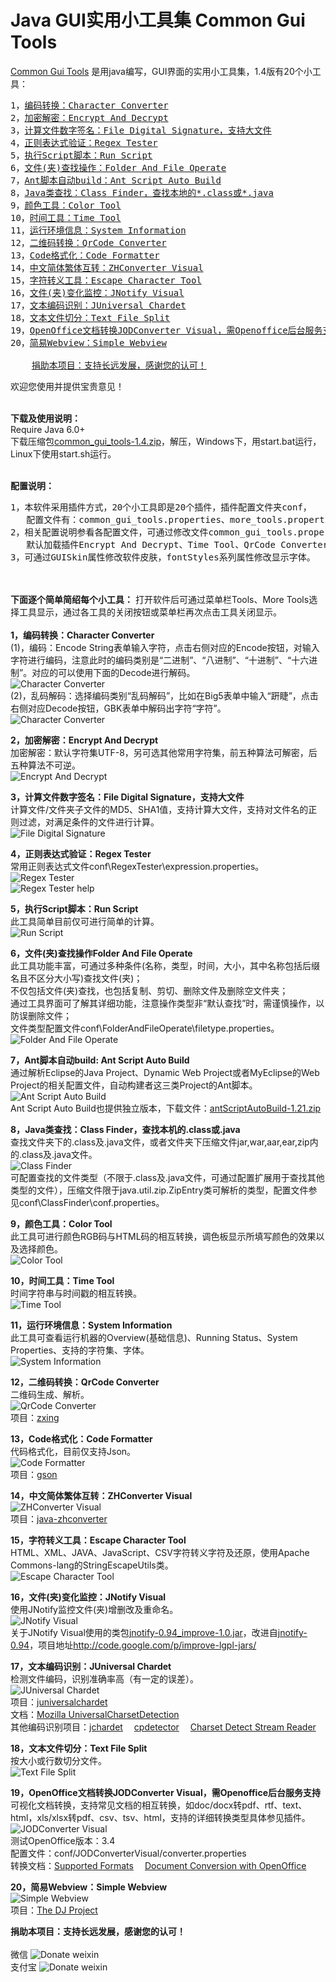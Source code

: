 Java GUI实用小工具集 Common Gui Tools
=====================================

<a href="https://github.com/baishui2004/common_gui_tools" target="_blank">Common Gui Tools</a> 是用java编写，GUI界面的实用小工具集，1.4版有20个小工具：

<pre>
1，<a href="#Character Converter">编码转换：Character Converter</a>
2，<a href="#Encrypt And Decrypt">加密解密：Encrypt And Decrypt</a>
3，<a href="#File Digital Signature">计算文件数字签名：File Digital Signature，支持大文件</a>
4，<a href="#Regex Tester">正则表达式验证：Regex Tester</a>
5，<a href="#Run Script">执行Script脚本：Run Script</a>
6，<a href="#Folder And File Operate">文件(夹)查找操作：Folder And File Operate</a>
7，<a href="#Ant Script Auto Build">Ant脚本自动build：Ant Script Auto Build</a>
8，<a href="#Class Finder">Java类查找：Class Finder，查找本地的*.class或*.java</a>
9，<a href="#Color Tool">颜色工具：Color Tool</a>
10，<a href="#Time Tool">时间工具：Time Tool</a>
11，<a href="#System Information">运行环境信息：System Information</a>
12，<a href="#QrCode Converter">二维码转换：QrCode Converter</a>
13，<a href="#Code Formatter">Code格式化：Code Formatter</a>
14，<a href="#ZHConverter Visual">中文简体繁体互转：ZHConverter Visual</a>
15，<a href="#Escape Character Tool">字符转义工具：Escape Character Tool</a>
16，<a href="#JNotify Visual">文件(夹)变化监控：JNotify Visual</a>
17，<a href="#JUniversal Chardet">文本编码识别：JUniversal Chardet</a>
18，<a href="#Text File Split">文本文件切分：Text File Split</a>
19，<a href="#JODConverter Visual">OpenOffice文档转换JODConverter Visual，需Openoffice后台服务支持</a>
20，<a href="#Simple Webview">简易Webview：Simple Webview</a>

    <a href="#Donate">捐助本项目：支持长远发展，感谢您的认可！</a>
</pre>

   欢迎您使用并提供宝贵意见！


<br /><b>下载及使用说明：</b>
<br />Require Java 6.0+
<br />下载压缩包<a href="https://github.com/baishui2004/common_gui_tools/blob/master/dest/common_gui_tools-1.4.zip?raw=true">common_gui_tools-1.4.zip</a>，解压，Windows下，用start.bat运行，Linux下使用start.sh运行。
<!-- more -->

<br /><b>配置说明：</b> 
<pre>
1，本软件采用插件方式，20个小工具即是20个插件，插件配置文件夹conf，
   配置文件有：common_gui_tools.properties、more_tools.properties以及多个插件的配置；
2，相关配置说明参看各配置文件，可通过修改文件common_gui_tools.properties中属性CommonUseTools修改常用插件;
   默认加载插件Encrypt And Decrypt、Time Tool、QrCode Converter、Code Formatter； 
3，可通过GUISkin属性修改软件皮肤，fontStyles系列属性修改显示字体。
</pre>



<br /><br /><b>下面逐个简单简绍每个小工具：</b> 打开软件后可通过菜单栏Tools、More Tools选择工具显示，通过各工具的关闭按钮或菜单栏再次点击工具关闭显示。
<br />
<br /><b>1，<a id="Character Converter">编码转换：Character Converter</a></b>
<br />(1)，编码：Encode String表单输入字符，点击右侧对应的Encode按钮，对输入字符进行编码，注意此时的编码类别是“二进制”、“八进制”、“十进制”、“十六进制”。对应的可以使用下面的Decode进行解码。
<br />
![Character Converter](https://raw.githubusercontent.com/baishui2004/common_gui_tools/master/documention/images/Character%20Converter-1.png)
<br />(2)，乱码解码：选择编码类别“乱码解码”，比如在Big5表单中输入“趼睫”，点击右侧对应Decode按钮，GBK表单中解码出字符“字符”。
<br />
![Character Converter](https://raw.githubusercontent.com/baishui2004/common_gui_tools/master/documention/images/Character%20Converter-2.png)

<b>2，<a id="Encrypt And Decrypt">加密解密：Encrypt And Decrypt</a></b> 
<br />加密解密：默认字符集UTF-8，另可选其他常用字符集，前五种算法可解密，后五种算法不可逆。
<br />
![Encrypt And Decrypt](https://raw.githubusercontent.com/baishui2004/common_gui_tools/master/documention/images/Encrypt%20And%20Decrypt.png)

<b>3，<a id="File Digital Signature">计算文件数字签名：File Digital Signature，支持大文件</a></b> 
<br />计算文件/文件夹子文件的MD5、SHA1值，支持计算大文件，支持对文件名的正则过滤，对满足条件的文件进行计算。
<br />
![File Digital Signature](https://raw.githubusercontent.com/baishui2004/common_gui_tools/master/documention/images/File%20Digital%20Signature.png)

<b>4，<a id="Regex Tester">正则表达式验证：Regex Tester</a></b> 
<br />常用正则表达式文件conf\RegexTester\expression.properties。
<br />
![Regex Tester](https://raw.githubusercontent.com/baishui2004/common_gui_tools/master/documention/images/Regex%20Tester.png)
<br />
![Regex Tester help](https://raw.githubusercontent.com/baishui2004/common_gui_tools/master/documention/images/Regex%20Tester-help.png)

<b>5，<a id="Run Script">执行Script脚本：Run Script</a></b>
<br />此工具简单目前仅可进行简单的计算。
<br />
![Run Script](https://raw.githubusercontent.com/baishui2004/common_gui_tools/master/documention/images/Run%20Script.png)

<b>6，<a id="Folder And File Operate">文件(夹)查找操作Folder And File Operate</a></b>
<br />此工具功能丰富，可通过多种条件(名称，类型，时间，大小，其中名称包括后缀名且不区分大小写)查找文件(夹)； 
<br />不仅包括文件(夹)查找，也包括复制、剪切、删除文件及删除空文件夹；
<br />通过工具界面可了解其详细功能，注意操作类型非“默认查找”时，需谨慎操作，以防误删除文件；
<br />文件类型配置文件conf\FolderAndFileOperate\filetype.properties。
<br />
![Folder And File Operate](https://raw.githubusercontent.com/baishui2004/common_gui_tools/master/documention/images/Folder%20And%20File%20Operate.png)

<b>7，<a id="Ant Script Auto Build">Ant脚本自动build: Ant Script Auto Build</a></b>
<br />通过解析Eclipse的Java Project、Dynamic Web Project或者MyEclipse的Web Project的相关配置文件，自动构建者这三类Project的Ant脚本。
<br />
![Ant Script Auto Build](https://raw.githubusercontent.com/baishui2004/common_gui_tools/master/documention/images/Ant%20Script%20Auto%20Build.png)
<br />Ant Script Auto Build也提供独立版本，下载文件：<a href="https://github.com/baishui2004/common_gui_tools/blob/master/dest/antScriptAutoBuild-1.21.zip?raw=true">antScriptAutoBuild-1.21.zip</a>

<b>8，<a id="Class Finder">Java类查找：Class Finder，查找本机的.class或.java</a></b>
<br />查找文件夹下的.class及.java文件，或者文件夹下压缩文件jar,war,aar,ear,zip内的.class及.java文件。
<br />
![Class Finder](https://raw.githubusercontent.com/baishui2004/common_gui_tools/master/documention/images/Class%20Finder.png)
<br />可配置查找的文件类型（不限于.class及.java文件，可通过配置扩展用于查找其他类型的文件），压缩文件限于java.util.zip.ZipEntry类可解析的类型，配置文件参见conf\ClassFinder\conf.properties。

<b>9，<a id="Color Tool">颜色工具：Color Tool</a></b>
<br />此工具可进行颜色RGB码与HTML码的相互转换，调色板显示所填写颜色的效果以及选择颜色。
<br />
![Color Tool](https://raw.githubusercontent.com/baishui2004/common_gui_tools/master/documention/images/Color%20Tool.png)

<b>10，<a id="Time Tool">时间工具：Time Tool</a></b>
<br />时间字符串与时间戳的相互转换。
<br />
![Time Tool](https://raw.githubusercontent.com/baishui2004/common_gui_tools/master/documention/images/Time%20Tool.png)

<b>11，<a id="System Information">运行环境信息：System Information</a></b>
<br />此工具可查看运行机器的Overview(基础信息)、Running Status、System Properties、支持的字符集、字体。
<br />
![System Information](https://raw.githubusercontent.com/baishui2004/common_gui_tools/master/documention/images/System%20Information.png)

<b>12，<a id="QrCode Converter">二维码转换：QrCode Converter</a></b>
<br />二维码生成、解析。
<br />
![QrCode Converter](https://raw.githubusercontent.com/baishui2004/common_gui_tools/master/documention/images/QrCode%20Converter.png)
<br />项目：<a href="https://github.com/zxing/zxing" target="_blank">zxing</a>

<b>13，<a id="Code Formatter">Code格式化：Code Formatter</a></b>
<br />代码格式化，目前仅支持Json。
<br />
![Code Formatter](https://raw.githubusercontent.com/baishui2004/common_gui_tools/master/documention/images/Code%20Formatter.png)
<br />项目：<a href="https://github.com/google/gson" target="_blank">gson</a>

<b>14，<a id="ZHConverter Visual">中文简体繁体互转：ZHConverter Visual</a></b>
<br />
![ZHConverter Visual](https://raw.githubusercontent.com/baishui2004/common_gui_tools/master/documention/images/ZHConverter%20Visual.png)
<br />项目：<a href="http://code.google.com/p/java-zhconverter/" target="_blank">java-zhconverter</a>

<b>15，<a id="Escape Character Tool">字符转义工具：Escape Character Tool</a></b>
<br />HTML、XML、JAVA、JavaScript、CSV字符转义字符及还原，使用Apache Commons-lang的StringEscapeUtils类。
<br />
![Escape Character Tool](https://raw.githubusercontent.com/baishui2004/common_gui_tools/master/documention/images/Escape%20Character%20Tool.png)

<b>16，<a id="JNotify Visual">文件(夹)变化监控：JNotify Visual</a></b>
<br />使用JNotify监控文件(夹)增删改及重命名。
<br />
![JNotify Visual](https://raw.githubusercontent.com/baishui2004/common_gui_tools/master/documention/images/JNotify%20Visual.png)
<br />关于JNotify Visual使用的类包<a href="http://improve-lgpl-jars.googlecode.com/files/jnotify-0.94_improve-1.0.jar">jnotify-0.94_improve-1.0.jar</a>，改进自<a href="http://sourceforge.net/projects/jnotify/" target="_blank">jnotify-0.94</a>，项目地址<a href="http://code.google.com/p/improve-lgpl-jars/" target="_blank">http://code.google.com/p/improve-lgpl-jars/</a>

<b>17，<a id="JUniversal Chardet">文本编码识别：JUniversal Chardet</a></b>
<br />检测文件编码，识别准确率高（有一定的误差）。
<br />
![JUniversal Chardet](https://raw.githubusercontent.com/baishui2004/common_gui_tools/master/documention/images/JUniversal%20Chardet.png)
<br />项目：<a href="https://code.google.com/p/juniversalchardet/" target="_blank">juniversalchardet</a>
<br />文档：<a href="http://www-archive.mozilla.org/projects/intl/UniversalCharsetDetection.html" target="_blank">Mozilla UniversalCharsetDetection</a>
<br />其他编码识别项目：<a href="http://sourceforge.net/projects/jchardet/" target="_blank">jchardet</a>&emsp;&nbsp;<a href="http://sourceforge.net/projects/cpdetector/" target="_blank">cpdetector</a>&emsp;&nbsp;<a href="http://wing.comp.nus.edu.sg/~tanyeefa/downloads/charsetdetectstreamreader/" target="_blank">Charset Detect Stream Reader</a>

<b>18，<a id="Text File Split">文本文件切分：Text File Split</a></b>
<br />按大小或行数切分文件。
<br />
![Text File Split](https://raw.githubusercontent.com/baishui2004/common_gui_tools/master/documention/images/Text%20File%20Split.png)

<b>19，<a id="JODConverter Visual">OpenOffice文档转换JODConverter Visual，需Openoffice后台服务支持</a></b>
<br />可视化文档转换，支持常见文档的相互转换，如doc/docx转pdf、rtf、text、html，xls/xlsx转pdf、csv、tsv、html，支持的详细转换类型具体参见插件。
<br />
![JODConverter Visual](https://raw.githubusercontent.com/baishui2004/common_gui_tools/master/documention/images/JODConverter%20Visual.png)
<br />测试OpenOffice版本：3.4
<br />配置文件：conf/JODConverterVisual/converter.properties
<br />转换文档：<a href="http://www.artofsolving.com/opensource/jodconverter/guide/supportedformats" target="_blank">Supported Formats</a>&emsp;&nbsp;<a href="http://www.liferay.com/zh/community/wiki/-/wiki/Main/Document+Conversion+with+OpenOffice" target="_blank">Document Conversion with OpenOffice</a>

<b>20，<a id="Simple Webview">简易Webview：Simple Webview</a></b>
<br />
![Simple Webview](https://raw.githubusercontent.com/baishui2004/common_gui_tools/master/documention/images/Simple%20Webview.png)
<br />项目：<a href="https://sourceforge.net/projects/djproject/files/DJ Native Swing/" target="_blank">The DJ Project</a>

<b><a id="Donate">捐助本项目：支持长远发展，感谢您的认可！</a></b>
<br />
<br />微信
![Donate weixin](https://raw.githubusercontent.com/baishui2004/common_gui_tools/master/documention/images/donate/weixin.png)
<br />支付宝
![Donate weixin](https://raw.githubusercontent.com/baishui2004/common_gui_tools/master/documention/images/donate/alipay.png)